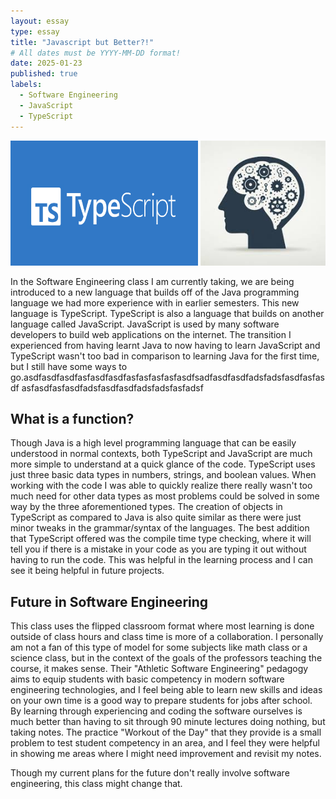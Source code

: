 ```yaml
---
layout: essay
type: essay
title: "Javascript but Better?!"
# All dates must be YYYY-MM-DD format!
date: 2025-01-23
published: true
labels:
  - Software Engineering
  - JavaScript
  - TypeScript
---
```


<img width="300px" height="200px" class="rounded float-start pe-4" src="../img/typescript/typescript.png">
<img width="200px" height="200px" class="rounded float-start pe-4" src="../img/typescript/thinking.jpg">

In the Software Engineering class I am currently taking, we are being introduced to a new language that builds off of the Java programming language we had more experience with in earlier semesters. This new language is TypeScript. TypeScript is also a language that builds on another language called JavaScript. JavaScript is used by many software developers to build web applications on the internet. The transition I experienced from having learnt Java to now having to learn JavaScript and TypeScript wasn't too bad in comparison to learning Java for the first time, but I still have some ways to go.asdfasdfasdfasfasdfasdfasfasfasfasfasdfsadfasdfasdfadsfadsfasdfasfasdf asfasdfasfasdfadsfasdfasdfadsfadsfasfadsf

## What is a function?

Though Java is a high level programming language that can be easily understood in normal contexts, both TypeScript and JavaScript are much more simple to understand at a quick glance of the code. TypeScript uses just three basic data types in numbers, strings, and boolean values. When working with the code I was able to quickly realize there really wasn't too much need for other data types as most problems could be solved in some way by the three aforementioned types. The creation of objects in TypeScript as compared to Java is also quite similar as there were just minor tweaks in the grammar/syntax of the languages. The best addition that TypeScript offered was the compile time type checking, where it will tell you if there is a mistake in your code as you are typing it out without having to run the code. This was helpful in the learning process and I can see it being helpful in future projects.


## Future in Software Engineering

This class uses the flipped classroom format where most learning is done outside of class hours and class time is more of a collaboration. I personally am not a fan of this type of model for some subjects like math class or a science class, but in the context of the goals of the professors teaching the course, it makes sense. Their "Athletic Software Engineering" pedagogy aims to equip students with basic competency in modern software engineering technologies, and I feel being able to learn new skills and ideas on your own time is a good way to prepare students for jobs after school. By learning through experiencing and coding the software ourselves is much better than having to sit through 90 minute lectures doing nothing, but taking notes. The practice "Workout of the Day" that they provide is a small problem to test student competency in an area, and I feel they were helpful in showing me areas where I might need improvement and revisit my notes. 

Though my current plans for the future don't really involve software engineering, this class might change that. 
